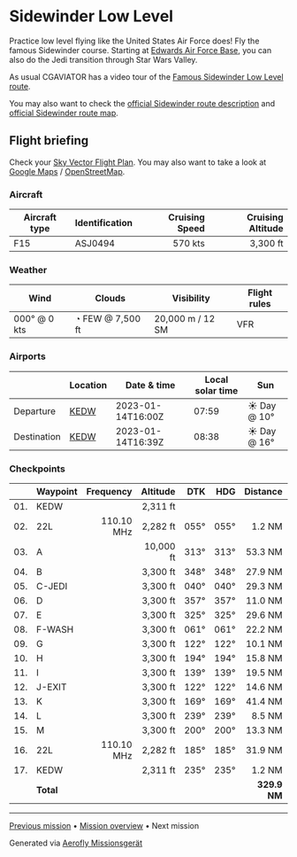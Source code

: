 Sidewinder Low Level
==================

Practice low level flying like the United States Air Force does! Fly the famous Sidewinder course. Starting at [Edwards Air Force Base](https://www.edwards.af.mil/), you can also do the Jedi transition through Star Wars Valley.

As usual CGAVIATOR has a video tour of the [Famous Sidewinder Low Level route](https://www.youtube.com/watch?v=9vBqxE8UPO8).

You may also want to check the [official Sidewinder route description](https://www.edwards.af.mil/Portals/50/documents/R2508/Sidewinder%20SOP%20Rev%203%2004%20Mar%2020.pdf?ver=2020-03-12-165248-937) and [official Sidewinder route map](https://www.edwards.af.mil/Portals/50/documents/flight_safety/AFD-080619-069.pdf?ver=2016-06-23-153415-563).


Flight briefing
---------------

Check your [Sky Vector Flight Plan](https://skyvector.com/?ll=34.91821934264146,-117.89067089814424&chart=301&zoom=3&fpl=N0570A033%20KEDW%203539N11829W%203607N11829W%203625N11801W%203636N11759W%203703N11813W%203709N11746W%203702N11737W%203648N11746W%203631N11734W%203621N11721W%203539N11722W%203537N11732W%203525N11740W%20KEDW). You may also want to take a look at [Google Maps](https://www.google.com/maps/@?api=1&map_action=map&center=36.03054444444443,-117.91825&zoom=6&basemap=terrain) / [OpenStreetMap](https://www.openstreetmap.org/#map=6/36.03054444444443/-117.91825).

### Aircraft

| Aircraft type | Identification | Cruising Speed | Cruising Altitude |
|---------------|----------------|---------------:|------------------:|
| F15           | ASJ0494        |        570 kts |          3,300 ft |

### Weather

| Wind         | Clouds          | Visibility       | Flight rules |
|--------------|-----------------|------------------|--------------|
| 000° @ 0 kts | ◔ FEW @ 7,500 ft | 20,000 m / 12 SM | VFR |

### Airports

|             | Location                                   | Date & time    | Local solar time | Sun |
|-------------|--------------------------------------------|----------------|------------------|-----|
| Departure   | [KEDW](https://skyvector.com/airport/KEDW) | 2023-01-14T16:00Z | 07:59 | ☀ Day @ 10° |
| Destination | [KEDW](https://skyvector.com/airport/KEDW) | 2023-01-14T16:39Z | 08:38 | ☀ Day @ 16° |

### Checkpoints

|     | Waypoint  | Frequency  | Altitude  | DTK  | HDG  | Distance |   ETE |
|:---:|-----------|-----------:|----------:|-----:|-----:|---------:|------:|
| 01. | KEDW      |            |  2,311 ft |      |      |          |       |
| 02. | 22L       | 110.10 MHz |  2,282 ft | 055° | 055° |   1.2 NM | 02:29 |
| 03. | A         |            | 10,000 ft | 313° | 313° |  53.3 NM | 05:37 |
| 04. | B         |            |  3,300 ft | 348° | 348° |  27.9 NM | 02:57 |
| 05. | C-JEDI    |            |  3,300 ft | 040° | 040° |  29.3 NM | 03:06 |
| 06. | D         |            |  3,300 ft | 357° | 357° |  11.0 NM | 01:10 |
| 07. | E         |            |  3,300 ft | 325° | 325° |  29.6 NM | 03:07 |
| 08. | F-WASH    |            |  3,300 ft | 061° | 061° |  22.2 NM | 02:20 |
| 09. | G         |            |  3,300 ft | 122° | 122° |  10.1 NM | 01:04 |
| 10. | H         |            |  3,300 ft | 194° | 194° |  15.8 NM | 01:40 |
| 11. | I         |            |  3,300 ft | 139° | 139° |  19.5 NM | 02:04 |
| 12. | J-EXIT    |            |  3,300 ft | 122° | 122° |  14.6 NM | 01:33 |
| 13. | K         |            |  3,300 ft | 169° | 169° |  41.4 NM | 04:22 |
| 14. | L         |            |  3,300 ft | 239° | 239° |   8.5 NM | 00:54 |
| 15. | M         |            |  3,300 ft | 200° | 200° |  13.3 NM | 01:24 |
| 16. | 22L       | 110.10 MHz |  2,282 ft | 185° | 185° |  31.9 NM | 03:22 |
| 17. | KEDW      |            |  2,311 ft | 235° | 235° |   1.2 NM | 02:29 |
|     | **Total** |            |           |      |      | **329.9 NM** | **39:32** |

----

[Previous mission](./Mach_Loop_from_the_Sea.md) • [Mission overview](./README.md) • Next mission

Generated via [Aerofly Missionsgerät](https://github.com/fboes/aerofly-missions)
